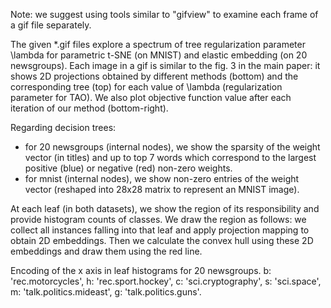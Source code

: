 Note: we suggest using tools similar to "gifview" to examine each frame of a gif file separately.

The given *.gif files explore a spectrum of tree regularization parameter \lambda for parametric t-SNE (on MNIST) and elastic embedding (on 20 newsgroups). Each image in a gif is similar to the fig. 3 in the main paper: it shows 2D projections obtained by different methods (bottom) and the corresponding tree (top) for each value of \lambda (regularization parameter for TAO). We also plot objective function value after each iteration of our method (bottom-right).

Regarding decision trees:
- for 20 newsgroups (internal nodes), we show the sparsity of the weight vector (in titles) and up to top 7 words which correspond to the largest positive (blue) or negative (red) non-zero weights.
- for mnist (internal nodes), we show non-zero entries of the weight vector (reshaped into 28x28 matrix to represent an MNIST image).

At each leaf (in both datasets), we show the region of its responsibility and provide histogram counts of classes. We draw the region as follows: we collect all instances falling into that leaf and apply projection mapping to obtain 2D embeddings. Then we calculate the convex hull using these 2D embeddings and draw them using the red line.

Encoding of the x axis in leaf histograms for 20 newsgroups. b: 'rec.motorcycles', h: 'rec.sport.hockey', c: 'sci.cryptography', s: 'sci.space', m: 'talk.politics.mideast', g: 'talk.politics.guns'.
